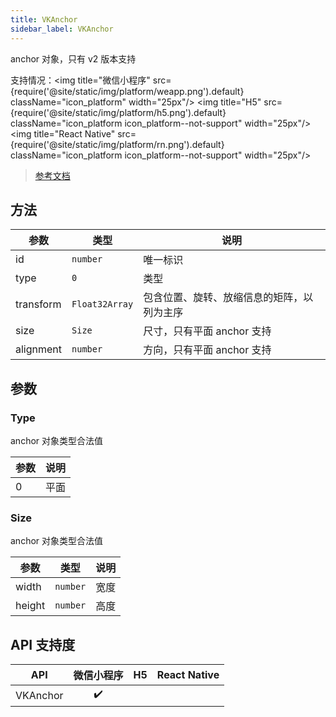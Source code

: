 ```yaml
---
title: VKAnchor
sidebar_label: VKAnchor
---
```


anchor 对象，只有 v2 版本支持

支持情况：<img title="微信小程序" src={require('@site/static/img/platform/weapp.png').default} className="icon_platform" width="25px"/> <img title="H5" src={require('@site/static/img/platform/h5.png').default} className="icon_platform icon_platform--not-support" width="25px"/> <img title="React Native" src={require('@site/static/img/platform/rn.png').default} className="icon_platform icon_platform--not-support" width="25px"/>

> [参考文档](https://developers.weixin.qq.com/miniprogram/dev/api/ai/visionkit/VKAnchor.html)

## 方法

| 参数 | 类型 | 说明 |
| --- | --- | --- |
| id | `number` | 唯一标识 |
| type | `0` | 类型 |
| transform | `Float32Array` | 包含位置、旋转、放缩信息的矩阵，以列为主序 |
| size | `Size` | 尺寸，只有平面 anchor 支持 |
| alignment | `number` | 方向，只有平面 anchor 支持 |

## 参数

### Type

anchor 对象类型合法值

| 参数 | 说明 |
| --- | --- |
| 0 | 平面 |

### Size

anchor 对象类型合法值

| 参数 | 类型 | 说明 |
| --- | --- | --- |
| width | `number` | 宽度 |
| height | `number` | 高度 |

## API 支持度

| API | 微信小程序 | H5 | React Native |
| :---: | :---: | :---: | :---: |
| VKAnchor | ✔️ |  |  |
